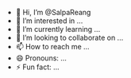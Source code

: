 - 👋 Hi, I’m @SalpaReang
- 👀 I’m interested in ...
- 🌱 I’m currently learning ...
- 💞️ I’m looking to collaborate on ...
- 📫 How to reach me ...
- 😄 Pronouns: ...
- ⚡ Fun fact: ...

<!---
SalpaReang/SalpaReang is a ✨ special ✨ repository because its `README.md` (this file) appears on your GitHub profile.
You can click the Preview link to take a look at your changes.
--->
